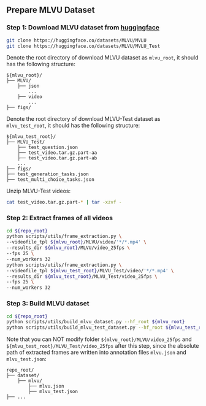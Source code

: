 ## Prepare MLVU Dataset


### Step 1: Download MLVU dataset from [huggingface](https://huggingface.co/datasets/MLVU/MVLU)
```bash
git clone https://huggingface.co/datasets/MLVU/MVLU
git clone https://huggingface.co/datasets/MLVU/MVLU_Test
```

Denote the root directory of download MLVU dataset as `mlvu_root`, it should has the following structure:
```
${mlvu_root}/
├── MLVU/
    ├── json
        ...
    ├── video
        ...
├── figs/
```

Denote the root directory of download MLVU-Test dataset as `mlvu_test_root`, it should has the following structure:
```
${mlvu_test_root}/
├── MLVU_Test/
    ├── test_question.json
    ├── test_video.tar.gz.part-aa
    ├── test_video.tar.gz.part-ab
    ...
├── figs/
├── test_generation_tasks.json
├── test_multi_choice_tasks.json
```

Unzip MLVU-Test videos:
```bash
cat test_video.tar.gz.part-* | tar -xzvf -
```


### Step 2: Extract frames of all videos
```bash
cd ${repo_root}
python scripts/utils/frame_extraction.py \
--videofile_tpl ${mlvu_root}/MLVU/video/'*/*.mp4' \
--results_dir ${mlvu_root}/MLVU/video_25fps \
--fps 25 \
--num_workers 32
python scripts/utils/frame_extraction.py \
--videofile_tpl ${mlvu_test_root}/MLVU_Test/video/'*/*.mp4' \
--results_dir ${mlvu_test_root}/MLVU_Test/video_25fps \
--fps 25 \
--num_workers 32
```


### Step 3: Build MLVU dataset
```bash
cd ${repo_root}
python scripts/utils/build_mlvu_dataset.py --hf_root ${mlvu_root}
python scripts/utils/build_mlvu_test_dataset.py --hf_root ${mlvu_test_root}
```
Note that you can NOT modify folder `${mlvu_root}/MLVU/video_25fps` and `${mlvu_test_root}/MLVU_Test/video_25fps` after this step, since the absolute path of extracted frames are written into annotation files `mlvu.json` and `mlvu_test.json`:
```
repo_root/
├── dataset/
    ├── mlvu/
        ├── mlvu.json
        ├── mlvu_test.json
├── ...
```